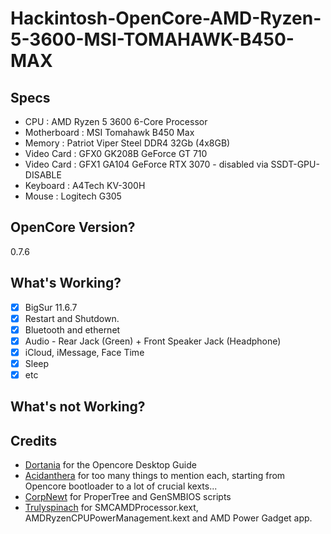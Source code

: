 # Hackintosh-OpenCore-AMD-Ryzen-5-3600-MSI-TOMAHAWK-B450-MAX

## Specs
- CPU : AMD Ryzen 5 3600 6-Core Processor
- Motherboard : MSI Tomahawk B450 Max
- Memory : Patriot Viper Steel DDR4 32Gb (4x8GB)
- Video Card : GFX0 GK208B GeForce GT 710
- Video Card : GFX1 GA104 GeForce RTX 3070 - disabled via SSDT-GPU-DISABLE
- Keyboard : A4Tech KV-300H
- Mouse : Logitech G305

  
## OpenCore Version?
0.7.6

## What's Working?
- [x] BigSur 11.6.7
- [x] Restart and Shutdown. 
- [x] Bluetooth and ethernet
- [x] Audio - Rear Jack (Green) + Front Speaker Jack (Headphone)
- [x] iCloud, iMessage, Face Time
- [X] Sleep 
- [x] etc

## What's not Working?


## Credits
- [Dortania](https://github.com/dortania) for the Opencore Desktop Guide
- [Acidanthera](https://github.com/acidanthera) for too many things to mention each, starting from Opencore bootloader to a lot of crucial kexts...
- [CorpNewt](https://github.com/corpnewt) for ProperTree and GenSMBIOS scripts
- [Trulyspinach](https://github.com/trulyspinach) for SMCAMDProcessor.kext, AMDRyzenCPUPowerManagement.kext and AMD Power Gadget app.

